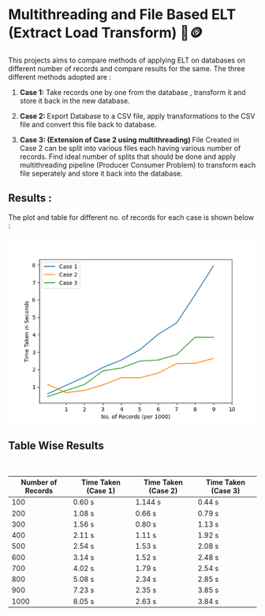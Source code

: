 # Multithreading and File Based ELT (Extract Load Transform)  📅🪙

This projects aims to compare methods of applying ELT on databases on different number of records and compare results for the same. The three different methods adopted are : 

1. <b>Case 1:</b> Take records one by one from the database , transform it and store it back in the new database.

2. <b>Case 2: </b> Export Database to a CSV file, apply transformations to the CSV file and convert this file back to database.

3. <b> Case 3: (Extension of Case 2 using multithreading) </b> File Created in Case 2 can be split into various files each having various number of records. Find ideal number of splits that should be done and apply multithreading pipeline (Producer Consumer Problem) to transform each file seperately and store it back into the database.


## Results : 

The plot and table for different no. of records for each case is shown below : 

<img src="result.png" label="Result Plot">

## Table Wise Results
<br>

| Number of Records | Time Taken (Case 1)| Time Taken (Case 2) | Time Taken (Case 3) 
| ------------- | --------- | --------- | --------- |
| 100  | 0.60 s  |  1.144 s |  0.44 s  | 
| 200  | 1.08 s  |  0.66 s  |  0.79 s  | 
| 300  | 1.56 s  |  0.80 s  |  1.13 s  | 
| 400  | 2.11 s  |  1.11 s  |  1.92 s  | 
| 500  | 2.54 s  |  1.53 s  |  2.08 s  | 
| 600  | 3.14 s  |  1.52 s  |  2.48 s  | 
| 700  | 4.02 s  |  1.79 s  |  2.54 s  | 
| 800  | 5.08 s  |  2.34 s  |  2.85 s  | 
| 900  | 7.23 s  |  2.35 s  |  3.85 s  | 
| 1000 | 8.05 s  |  2.63 s  |  3.84 s  | 

